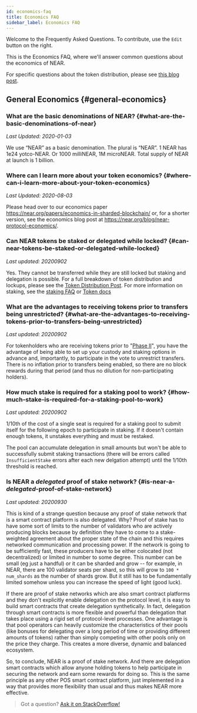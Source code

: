 ```yaml
---
id: economics-faq
title: Economics FAQ
sidebar_label: Economics FAQ
---
```


Welcome to the Frequently Asked Questions. To contribute, use the `Edit` button on the right.

This is the Economics FAQ, where we'll answer common questions about the economics of NEAR.

For specific questions about the token distribution, please see [this blog post](https://near.org/blog/near-token-supply-and-distribution/).

## General Economics {#general-economics}

### What are the basic denominations of NEAR? {#what-are-the-basic-denominations-of-near}

_Last Updated: 2020-01-03_

We use “NEAR” as a basic denomination. The plural is “NEAR”.
1 NEAR has 1e24 yotco-NEAR. Or 1000 milliNEAR, 1M microNEAR.
Total supply of NEAR at launch is 1 billion.

### Where can I learn more about your token economics? {#where-can-i-learn-more-about-your-token-economics}

_Last Updated: 2020-08-03_

Please head over to our economics paper https://near.org/papers/economics-in-sharded-blockchain/ or, for a shorter version, see the economics blog post at https://near.org/blog/near-protocol-economics/.

### Can NEAR tokens be staked or delegated while locked? {#can-near-tokens-be-staked-or-delegated-while-locked}

_Last updated: 20200902_

Yes. They cannot be transferred while they are still locked but staking and delegation is possible. For a full breakdown of token distribution and lockups, please see the [Token Distribution Post](https://near.org/blog/near-token-supply-and-distribution/). For more information on staking, see the [staking FAQ](/docs/validator/staking-faq) or [Token docs](/docs/tokens/token-custody)

### What are the advantages to receiving tokens prior to transfers being unrestricted? {#what-are-the-advantages-to-receiving-tokens-prior-to-transfers-being-unrestricted}

_Last updated: 20200902_

For tokenholders who are receiving tokens prior to "[Phase II](https://near.org/blog/mainnet-roadmap/)", you have the advantage of being able to set up your custody and staking options in advance and, importantly, to participate in the vote to unrestrict transfers. There is no inflation prior to transfers being enabled, so there are no block rewards during that period (and thus no dilution for non-participating holders).

### How much stake is required for a staking pool to work? {#how-much-stake-is-required-for-a-staking-pool-to-work}

_Last updated: 20200902_

1/10th of the cost of a single seat is required for a staking pool to submit itself for the following epoch to participate in staking. If it doesn't contain enough tokens, it unstakes everything and must be restaked.

The pool can accumulate delegation in small amounts but won't be able to successfully submit staking transactions (there will be errors called `InsufficientStake` errors after each new delgation attempt) until the 1/10th threshold is reached.

### Is NEAR a _delegated_ proof of stake network? {#is-near-a-_delegated_-proof-of-stake-network}

_Last updated: 20200930_

This is kind of a strange question because any proof of stake network that is a smart contract platform is also delegated. Why? Proof of stake has to have some sort of limits to the number of validators who are actively producing blocks because by definition they have to come to a stake-weighted agreement about the proper state of the chain and this requires networked communication and processing power. If the network is going to be sufficiently fast, these producers have to be either colocated (not decentralized) or limited in number to some degree. This number can be small (eg just a handful) or it can be sharded and grow -- for example, in NEAR, there are 100 validator seats per shard, so this will grow to `100 * num_shards` as the number of shards grow. But it still has to be fundamentally limited somehow unless you can increase the speed of light (good luck).

If there are proof of stake networks which are also smart contract platforms and they don't explicitly enable delegation on the protocol level, it is easy to build smart contracts that create delegation synthetically. In fact, delegation through smart contracts is more flexible and powerful than delegation that takes place using a rigid set of protocol-level processes. One advantage is that pool operators can heavily customize the characteristics of their pools (like bonuses for delegating over a long period of time or providing different amounts of tokens) rather than simply competing with other pools only on the price they charge. This creates a more diverse, dynamic and balanced ecosystem.

So, to conclude, NEAR is a proof of stake network. And there are delegation smart contracts which allow anyone holding tokens to help participate in securing the network and earn some rewards for doing so. This is the same principle as any other POS smart contract platform, just implemented in a way that provides more flexibility than usual and thus makes NEAR more effective.

> Got a question?
> <a href="https://stackoverflow.com/questions/tagged/nearprotocol">
> <h8>Ask it on StackOverflow!</h8></a>
